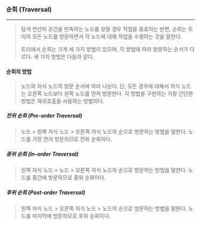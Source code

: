 ### 순회 (Traversal)

------

> 탐색 연산이 조건을 만족하는 노드를 찾을 경우 작업을 종료하는 반면, 순회는 트리의 모든 노드를 방문하면서 각 노드에 대해 작업을 수행하는 것을 말한다.
>
> 트리에서 순회는 크게 세 가지 방법이 있으며, 각 방법에 따라 방문하는 순서가 다르다. 세 가지 방법은 다음과 같다.



#### 순회의 방법

> 노드와 자식 노드의 방문 순서에 따라 나뉜다. 단, 모든 경우에 대해서 자식 노드는 오른쪽 노드보다 왼쪽 노드를 먼저 방문한다. 각 방법을 구현하는 가장 간단한 방법은 재귀호출을 사용하는 방법이다.

##### 전위 순회 (Pre-order Traversal)

> 노드 > 왼쪽 자식 노드 > 오른쪽 자식 노드의 순으로 방문하는 방법을 말한다. 노드를 가장 먼저 방문하므로 전위 순회이다.

##### 중위 순회 (In-order Traversal)

> 왼쪽 자식 노드 > 노드 > 오른쪽 자식 노드의 순으로 방문하는 방법을 말한다. 노드를 중간에 방문하므로 중위 순회이다.

##### 후위 순회 (Post-order Traversal)

> 왼쪽 자식 노드 > 오른쪽 자식 노드 > 노드의 순으로 방문하는 방법을 말한다. 노드를 마지막에 방문하므로 후위 순회이다.

